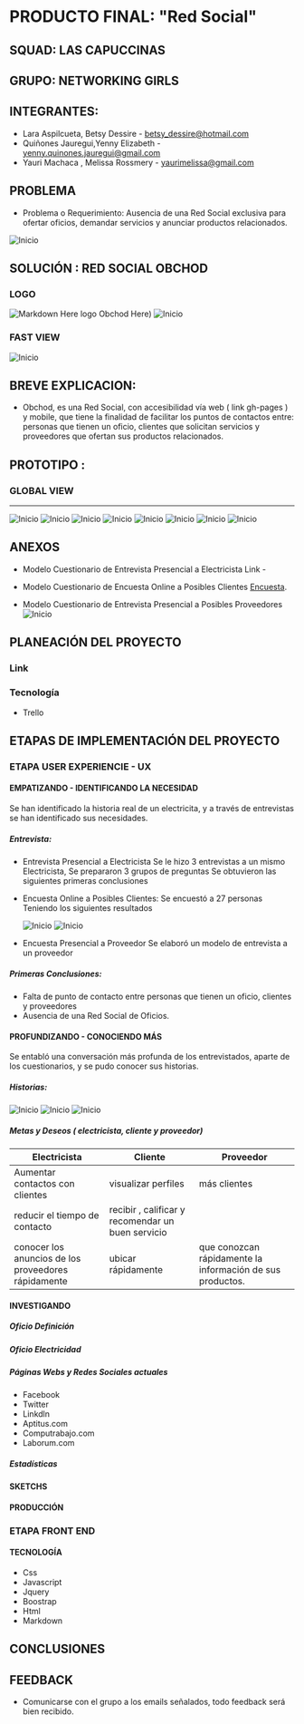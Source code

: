 PRODUCTO FINAL: "Red Social"
======================================
## SQUAD: LAS CAPUCCINAS

## GRUPO: NETWORKING GIRLS

## INTEGRANTES:  
- Lara Aspilcueta, Betsy Dessire - betsy_dessire@hotmail.com
- Quiñones Jauregui,Yenny Elizabeth - yenny.quinones.jauregui@gmail.com
- Yauri Machaca , Melissa Rossmery - yaurimelissa@gmail.com 

## PROBLEMA
- Problema o Requerimiento: Ausencia de una Red Social exclusiva para ofertar oficios, demandar servicios y
anunciar productos relacionados.

![Inicio](assets/images/readme/innovando-lo-tradicional.png)

## SOLUCIÓN : RED SOCIAL OBCHOD

### LOGO
![Markdown Here logo](assets/images/logo2.png) Obchod Here)
![Inicio](assets/images/logo1.png)

### FAST VIEW
![Inicio](assets/images/readme/innovando.png)

## BREVE EXPLICACION: 
- Obchod, es una Red Social, con accesibilidad vía web ( link gh-pages ) y mobile, que tiene la finalidad de facilitar los puntos de contactos entre: personas que tienen un oficio, clientes que solicitan  servicios y proveedores que ofertan sus productos relacionados.

## PROTOTIPO :
### GLOBAL VIEW
----------------------
![Inicio](assets/images/readme/index.png)
![Inicio](assets/images/readme/register.png)
![Inicio](assets/images/readme/option.png)
![Inicio](assets/images/readme/profile-client.png)
![Inicio](assets/images/readme/profile-job-client.png)
![Inicio](assets/images/readme/search-services.png)
![Inicio](assets/images/readme/list-services.png)
![Inicio](assets/images/readme/profile-job.png)

## ANEXOS
- Modelo Cuestionario de Entrevista Presencial a Electricista
  Link - 
- Modelo Cuestionario de Encuesta Online a Posibles Clientes 
  [Encuesta]( https://goo.gl/forms/7RBTRfiR6nP1VR2v2 "Encuestando a Posibles Clientes").
  
- Modelo Cuestionario de Entrevista Presencial a Posibles Proveedores
![Inicio](assets/images/readme/...png  "Modelo Entrevista Presencial a Posibles Proveedores")

## PLANEACIÓN DEL PROYECTO
### 
### Link
### Tecnología
- Trello


## ETAPAS DE IMPLEMENTACIÓN DEL PROYECTO

### ETAPA USER EXPERIENCIE - UX

#### EMPATIZANDO - IDENTIFICANDO LA NECESIDAD
Se han identificado la historia real de un electricita, y a través de entrevistas
se han identificado sus necesidades.
 
##### Entrevista: 
- Entrevista Presencial a Electricista
  Se le hizo 3 entrevistas a un mismo Electricista, 
  Se prepararon 3 grupos de preguntas
  Se obtuvieron las siguientes primeras conclusiones

- Encuesta Online a Posibles Clientes:
  Se encuestó a 27 personas
  Teniendo los siguientes resultados

  ![Inicio](assets/images/readme/resultado-posibles-clientes.png)
  ![Inicio](assets/images/readme/resultado-posibles-clientes-2.png)

- Encuesta Presencial a Proveedor
  Se elaboró un modelo de entrevista a un proveedor

##### Primeras Conclusiones:
- Falta de punto de contacto entre personas que tienen un oficio, clientes y proveedores
- Ausencia de una Red Social de Oficios.

#### PROFUNDIZANDO - CONOCIENDO MÁS
Se entabló una conversación más profunda de los entrevistados, aparte de los cuestionarios, 
y se pudo conocer sus historias.
##### Historias: 
 ![Inicio](assets/images/readme/historia-electricista.png)
 ![Inicio](assets/images/readme/historia-cliente.png)
 ![Inicio](assets/images/readme/historia-proveedor.png)

##### Metas y Deseos ( electricista, cliente y proveedor)
Electricista |    Cliente   | Proveedor
------------ | -------------|--------------
Aumentar contactos con clientes | visualizar perfiles|más clientes
reducir el tiempo de contacto| recibir , calificar y recomendar un buen servicio|
conocer los anuncios de los proveedores rápidamente|ubicar rápidamente|que conozcan rápidamente la información de sus productos.


#### INVESTIGANDO
##### Oficio Definición
##### Oficio Electricidad
##### Páginas Webs y Redes Sociales actuales
- Facebook
- Twitter
- Linkdln
- Aptitus.com
- Computrabajo.com
- Laborum.com
##### Estadísticas 

#### SKETCHS

#### PRODUCCIÓN

### ETAPA FRONT END

#### TECNOLOGÍA 
- Css
- Javascript
- Jquery
- Boostrap
- Html
- Markdown

## CONCLUSIONES

## FEEDBACK
- Comunicarse con el grupo a los emails señalados, todo feedback será bien recibido.




  

